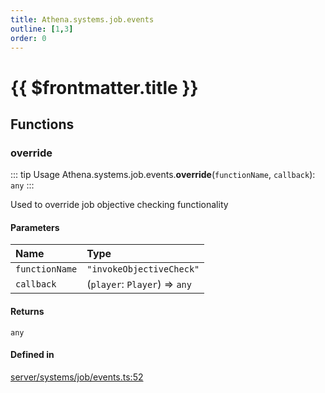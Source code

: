 ```yaml
---
title: Athena.systems.job.events
outline: [1,3]
order: 0
---
```


# {{ $frontmatter.title }}


## Functions

### override

::: tip Usage
Athena.systems.job.events.**override**(`functionName`, `callback`): `any`
:::

Used to override job objective checking functionality

#### Parameters

| Name | Type |
| :------ | :------ |
| `functionName` | ``"invokeObjectiveCheck"`` |
| `callback` | (`player`: `Player`) => `any` |

#### Returns

`any`

#### Defined in

[server/systems/job/events.ts:52](https://github.com/Stuyk/altv-athena/blob/4cfdacf/src/core/server/systems/job/events.ts#L52)
